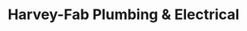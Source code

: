 ---
title: "Harvey-Fab Plumbing & Electrical"
url: /great-bookham/harvey-fab-plumbing-und-electrical/
shop: Baumarkt
---